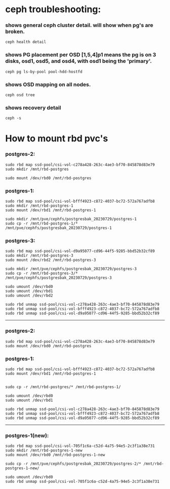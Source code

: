# ceph troubleshooting:
### shows general ceph cluster detail. will show when pg's are broken.

```
ceph health detail
```

### shows PG placement per OSD [1,5,4]p1 means the pg is on 3 disks, osd1, osd5, and osd4, with osd1 being the 'primary'.

```
ceph pg ls-by-pool pool-hdd-hostfd
```
### shows OSD mapping on all nodes.
```
ceph osd tree
```

### shows recovery detail
```
ceph -s
```

# How to mount rbd pvc's


### postgres-2:
```
sudo rbd map ssd-pool/csi-vol-c278a428-263c-4ae3-bf70-845878d83e79
sudo mkdir /mnt/rbd-postgres

sudo mount /dev/rbd0 /mnt/rbd-postgres
```

### postgres-1:
```
sudo rbd map ssd-pool/csi-vol-bfff4923-c872-4037-bc72-572a767adfb8
sudo mkdir /mnt/rbd-postgres-1
sudo mount /dev/rbd1 /mnt/rbd-postgres-1

sudo mkdir /mnt/pve/cephfs/postgresbak_20230729/postgres-1
sudo cp -r /mnt/rbd-postgres-1/* /mnt/pve/cephfs/postgresbak_20230729/postgres-1
```

### postgres-3:
```
sudo rbd map ssd-pool/csi-vol-d9a95077-cd96-44f5-9285-bbd52b32cf89
sudo mkdir /mnt/rbd-postgres-3
sudo mount /dev/rbd2 /mnt/rbd-postgres-3

sudo mkdir /mnt/pve/cephfs/postgresbak_20230729/postgres-3
sudo cp -r /mnt/rbd-postgres-3/* /mnt/pve/cephfs/postgresbak_20230729/postgres-3

sudo umount /dev/rbd0
sudo umount /dev/rbd1
sudo umount /dev/rbd2

sudo rbd unmap ssd-pool/csi-vol-c278a428-263c-4ae3-bf70-845878d83e79
sudo rbd unmap ssd-pool/csi-vol-bfff4923-c872-4037-bc72-572a767adfb8
sudo rbd unmap ssd-pool/csi-vol-d9a95077-cd96-44f5-9285-bbd52b32cf89
```


-------------------------

### postgres-2:
```
sudo rbd map ssd-pool/csi-vol-c278a428-263c-4ae3-bf70-845878d83e79
sudo mount /dev/rbd0 /mnt/rbd-postgres
```

### postgres-1:
```
sudo rbd map ssd-pool/csi-vol-bfff4923-c872-4037-bc72-572a767adfb8
sudo mount /dev/rbd1 /mnt/rbd-postgres-1


sudo cp -r /mnt/rbd-postgres/* /mnt/rbd-postgres-1/

sudo umount /dev/rbd0
sudo umount /dev/rbd1

sudo rbd unmap ssd-pool/csi-vol-c278a428-263c-4ae3-bf70-845878d83e79
sudo rbd unmap ssd-pool/csi-vol-bfff4923-c872-4037-bc72-572a767adfb8
sudo rbd unmap ssd-pool/csi-vol-d9a95077-cd96-44f5-9285-bbd52b32cf89
```


------------------------

### postgres-1(new):
```
sudo rbd map ssd-pool/csi-vol-705f1c6a-c52d-4a75-94e5-2c3f1a38e731
sudo mkdir /mnt/rbd-postgres-1-new
sudo mount /dev/rbd0 /mnt/rbd-postgres-1-new

sudo cp -r /mnt/pve/cephfs/postgresbak_20230729/postgres-2/* /mnt/rbd-postgres-1-new/

sudo umount /dev/rbd0
sudo rbd unmap ssd-pool/csi-vol-705f1c6a-c52d-4a75-94e5-2c3f1a38e731
```

